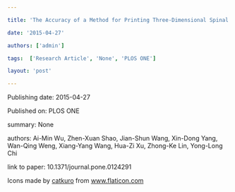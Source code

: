 ---
title: 'The Accuracy of a Method for Printing Three-Dimensional Spinal Models'
date: '2015-04-27'
authors: ['admin']
tags:  ['Research Article', 'None', 'PLOS ONE']
layout: 'post'
---
Publishing date: 2015-04-27

Published on: PLOS ONE

summary: None

authors: Ai-Min Wu, Zhen-Xuan Shao, Jian-Shun Wang, Xin-Dong Yang, Wan-Qing Weng, Xiang-Yang Wang, Hua-Zi Xu, Zhong-Ke Lin, Yong-Long Chi

link to paper: 10.1371/journal.pone.0124291

Icons made by <a href="https://www.flaticon.com/free-icon/bookshelves_3576884" title="catkuro">catkuro</a> from <a href="https://www.flaticon.com/" title="Flaticon"> www.flaticon.com</a>
